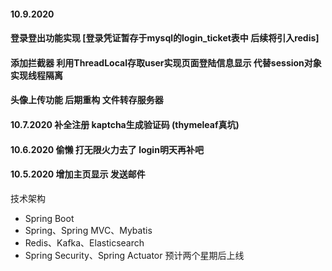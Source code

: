 

#### 10.9.2020 
#### 登录登出功能实现 [登录凭证暂存于mysql的login_ticket表中 后续将引入redis]
#### 添加拦截器 利用ThreadLocal存取user实现页面登陆信息显示 代替session对象实现线程隔离
#### 头像上传功能 后期重构 文件转存服务器

#### 10.7.2020 补全注册 kaptcha生成验证码 (thymeleaf真坑)

#### 10.6.2020 偷懒 打无限火力去了 login明天再补吧

#### 10.5.2020 增加主页显示 发送邮件 

技术架构
* Spring Boot
* Spring、Spring MVC、Mybatis
* Redis、Kafka、Elasticsearch
* Spring Security、Spring Actuator
预计两个星期后上线
